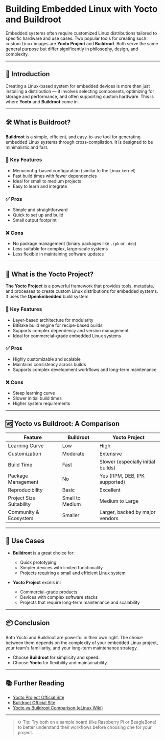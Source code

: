 # Building Embedded Linux with Yocto and Buildroot

Embedded systems often require customized Linux distributions tailored to specific hardware and use cases. Two popular tools for creating such custom Linux images are **Yocto Project** and **Buildroot**. Both serve the same general purpose but differ significantly in philosophy, design, and complexity.

---

## 🌱 Introduction

Creating a Linux-based system for embedded devices is more than just installing a distribution — it involves selecting components, optimizing for storage and performance, and often supporting custom hardware. This is where **Yocto** and **Buildroot** come in.

---

## 🛠 What is Buildroot?

**Buildroot** is a simple, efficient, and easy-to-use tool for generating embedded Linux systems through cross-compilation. It is designed to be minimalistic and fast.

### 🔹 Key Features
- Menuconfig-based configuration (similar to the Linux kernel)
- Fast build times with fewer dependencies
- Ideal for small to medium projects
- Easy to learn and integrate

### ✅ Pros
- Simple and straightforward
- Quick to set up and build
- Small output footprint

### ❌ Cons
- No package management (binary packages like `.ipk` or `.deb`)
- Less suitable for complex, large-scale systems
- Less flexible in maintaining software updates

---

## 🧩 What is the Yocto Project?

**The Yocto Project** is a powerful framework that provides tools, metadata, and processes to create custom Linux distributions for embedded systems. It uses the **OpenEmbedded** build system.

### 🔹 Key Features
- Layer-based architecture for modularity
- BitBake build engine for recipe-based builds
- Supports complex dependency and version management
- Ideal for commercial-grade embedded Linux systems

### ✅ Pros
- Highly customizable and scalable
- Maintains consistency across builds
- Supports complex development workflows and long-term maintenance

### ❌ Cons
- Steep learning curve
- Slower initial build times
- Higher system requirements

---

## 🆚 Yocto vs Buildroot: A Comparison

| Feature               | Buildroot                          | Yocto Project                        |
|----------------------|------------------------------------|--------------------------------------|
| Learning Curve        | Low                                | High                                 |
| Customization         | Moderate                           | Extensive                            |
| Build Time            | Fast                               | Slower (especially initial builds)   |
| Package Management    | No                                 | Yes (RPM, DEB, IPK supported)        |
| Reproducibility       | Basic                              | Excellent                            |
| Project Size Suitability | Small to Medium               | Medium to Large                      |
| Community & Ecosystem | Smaller                            | Larger, backed by major vendors      |

---

## 🧪 Use Cases

- **Buildroot** is a great choice for:
  - Quick prototyping
  - Simpler devices with limited functionality
  - Projects requiring a small and efficient Linux system

- **Yocto Project** excels in:
  - Commercial-grade products
  - Devices with complex software stacks
  - Projects that require long-term maintenance and scalability

---

## 📦 Conclusion

Both Yocto and Buildroot are powerful in their own right. The choice between them depends on the complexity of your embedded Linux project, your team's familiarity, and your long-term maintenance strategy.

- Choose **Buildroot** for simplicity and speed.
- Choose **Yocto** for flexibility and maintainability.

---

## 📚 Further Reading

- [Yocto Project Official Site](https://www.yoctoproject.org/)
- [Buildroot Official Site](https://buildroot.org/)
- [Yocto vs Buildroot Comparison (eLinux Wiki)](https://elinux.org/Buildroot_vs_Yocto)

---

> ⚙️ Tip: Try both on a sample board (like Raspberry Pi or BeagleBone) to better understand their workflows before choosing one for your project.
